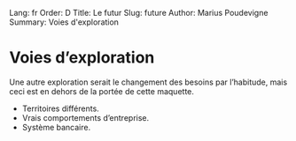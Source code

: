 Lang: fr
Order: D
Title: Le futur
Slug: future
Author: Marius Poudevigne
Summary: Voies d'exploration

# Voies d’exploration

Une autre exploration serait le changement des besoins par l’habitude, mais ceci est en dehors de la portée de cette maquette. 

- Territoires différents.
- Vrais comportements d’entreprise.
- Système bancaire.
